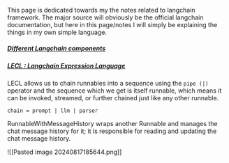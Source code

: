 This page is dedicated towards my the notes related to langchain framework. The major source will obviously be the official langchain documentation, but here in this page/notes I will simply be explaining the things in my own simple language.

##### [Different Langchain components](#)


##### [LECL : Langchain Expression Language](#)

LECL allows us to chain runnables into a sequence using the `pipe (|)` operator and the sequence which we get is itself runnable, which means it can be invoked, streamed, or further chained just like any other runnable.

```
chain = prompt | llm | parser
```

RunnableWithMessageHistory wraps another Runnable and manages the chat message history for it; it is responsible for reading and updating the chat message history.

![[Pasted image 20240817185644.png]]